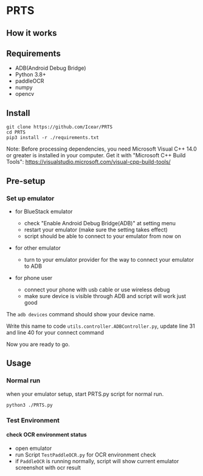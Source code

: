 # PRTS


## How it works


## Requirements

- ADB(Android Debug Bridge)
- Python 3.8+
- paddleOCR
- numpy
- opencv

## Install

```
git clone https://github.com/Icear/PRTS
cd PRTS
pip3 install -r ./requirements.txt
```
Note: Before processing dependencies, you need Microsoft Visual C++ 14.0 or greater is installed in your computer. Get it with "Microsoft C++ Build Tools": https://visualstudio.microsoft.com/visual-cpp-build-tools/

## Pre-setup

### Set up emulator

- for BlueStack emulator
    - check "Enable Android Debug Bridge(ADB)" at setting menu
    - restart your emulator (make sure the setting takes effect)
    - script should be able to connect to your emulator from now on

- for other emulator
    - turn to your emulator provider for the way to connect your emulator to ADB

- for phone user
    - connect your phone with usb cable or use wireless debug
    - make sure device is visible through ADB and script will work just good

The `adb devices` command should show your device name.

Write this name to code `utils.controller.ADBController.py`, update line 31 and line 40 for your connect command

Now you are ready to go.

## Usage

### Normal run

when your emulator setup, start PRTS.py script for normal run.

```shell
python3 ./PRTS.py
```

### Test Environment

#### check OCR environment status

- open emulator
- run Script `TestPaddleOCR.py` for OCR environment check
- if `PaddleOCR` is running normally, script will show current emulator screenshot with ocr result
